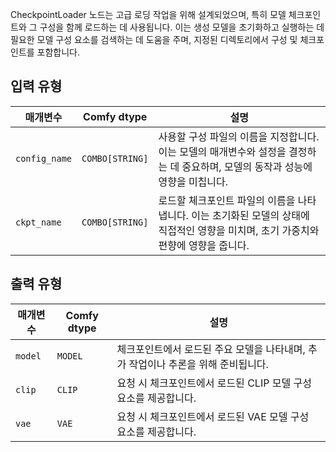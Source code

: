 CheckpointLoader 노드는 고급 로딩 작업을 위해 설계되었으며, 특히 모델 체크포인트와 그 구성을 함께 로드하는 데 사용됩니다. 이는 생성 모델을 초기화하고 실행하는 데 필요한 모델 구성 요소를 검색하는 데 도움을 주며, 지정된 디렉토리에서 구성 및 체크포인트를 포함합니다.
## 입력 유형

| 매개변수    | Comfy dtype  | 설명 |
|--------------|--------------|-------------|
| `config_name` | `COMBO[STRING]` | 사용할 구성 파일의 이름을 지정합니다. 이는 모델의 매개변수와 설정을 결정하는 데 중요하며, 모델의 동작과 성능에 영향을 미칩니다. |
| `ckpt_name`  | `COMBO[STRING]` | 로드할 체크포인트 파일의 이름을 나타냅니다. 이는 초기화된 모델의 상태에 직접적인 영향을 미치며, 초기 가중치와 편향에 영향을 줍니다. |

## 출력 유형

| 매개변수 | Comfy dtype | 설명 |
|-----------|-------------|-------------|
| `model`   | `MODEL`     | 체크포인트에서 로드된 주요 모델을 나타내며, 추가 작업이나 추론을 위해 준비됩니다. |
| `clip`    | `CLIP`      | 요청 시 체크포인트에서 로드된 CLIP 모델 구성 요소를 제공합니다. |
| `vae`     | `VAE`       | 요청 시 체크포인트에서 로드된 VAE 모델 구성 요소를 제공합니다. |
